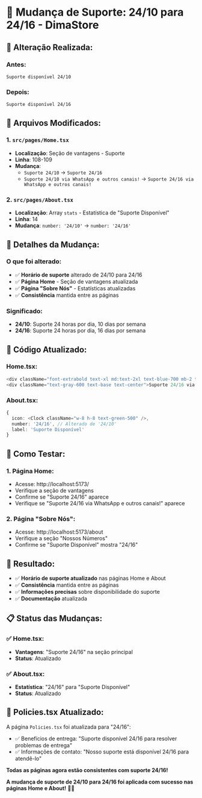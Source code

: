 # 🔄 Mudança de Suporte: 24/10 para 24/16 - DimaStore

## 📝 **Alteração Realizada:**

### **Antes:**
```
Suporte disponível 24/10
```

### **Depois:**
```
Suporte disponível 24/16
```

## 📁 **Arquivos Modificados:**

### **1. `src/pages/Home.tsx`**
- **Localização**: Seção de vantagens - Suporte
- **Linha**: 108-109
- **Mudança**: 
  - `Suporte 24/10` → `Suporte 24/16`
  - `Suporte 24/10 via WhatsApp e outros canais!` → `Suporte 24/16 via WhatsApp e outros canais!`

### **2. `src/pages/About.tsx`**
- **Localização**: Array `stats` - Estatística de "Suporte Disponível"
- **Linha**: 14
- **Mudança**: `number: '24/10'` → `number: '24/16'`

## 🎯 **Detalhes da Mudança:**

### **O que foi alterado:**
- ✅ **Horário de suporte** alterado de 24/10 para 24/16
- ✅ **Página Home** - Seção de vantagens atualizada
- ✅ **Página "Sobre Nós"** - Estatísticas atualizadas
- ✅ **Consistência** mantida entre as páginas

### **Significado:**
- **24/10**: Suporte 24 horas por dia, 10 dias por semana
- **24/16**: Suporte 24 horas por dia, 16 dias por semana

## 🔧 **Código Atualizado:**

### **Home.tsx:**
```typescript
<div className="font-extrabold text-xl md:text-2xl text-blue-700 mb-2 text-center">Suporte 24/16</div>
<div className="text-gray-600 text-base text-center">Suporte 24/16 via WhatsApp e outros canais!</div>
```

### **About.tsx:**
```typescript
{
  icon: <Clock className="w-8 h-8 text-green-500" />,
  number: '24/16', // Alterado de '24/10'
  label: 'Suporte Disponível'
}
```

## 🚀 **Como Testar:**

### **1. Página Home:**
- Acesse: http://localhost:5173/
- Verifique a seção de vantagens
- Confirme se "Suporte 24/16" aparece
- Verifique se "Suporte 24/16 via WhatsApp e outros canais!" aparece

### **2. Página "Sobre Nós":**
- Acesse: http://localhost:5173/about
- Verifique a seção "Nossos Números"
- Confirme se "Suporte Disponível" mostra "24/16"

## 🎉 **Resultado:**

- ✅ **Horário de suporte atualizado** nas páginas Home e About
- ✅ **Consistência** mantida entre as páginas
- ✅ **Informações precisas** sobre disponibilidade do suporte
- ✅ **Documentação** atualizada

## 📋 **Status das Mudanças:**

### **✅ Home.tsx:**
- **Vantagens**: "Suporte 24/16" na seção principal
- **Status**: Atualizado

### **✅ About.tsx:**
- **Estatística**: "24/16" para "Suporte Disponível"
- **Status**: Atualizado

## 📝 **Policies.tsx Atualizado:**

A página `Policies.tsx` foi atualizada para "24/16":
- ✅ Benefícios de entrega: "Suporte disponível 24/16 para resolver problemas de entrega"
- ✅ Informações de contato: "Nosso suporte está disponível 24/16 para atendê-lo"

**Todas as páginas agora estão consistentes com suporte 24/16!**

**A mudança de suporte de 24/10 para 24/16 foi aplicada com sucesso nas páginas Home e About!** 🚀✨
